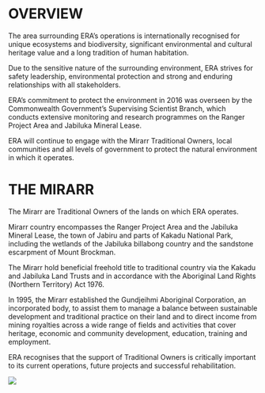 # OVERVIEW

The area surrounding ERA’s operations is internationally recognised for unique ecosystems and biodiversity, significant environmental and cultural heritage value and a long tradition of human habitation.

Due to the sensitive nature of the surrounding environment, ERA strives for safety leadership, environmental protection and strong and enduring relationships with all stakeholders.

ERA’s commitment to protect the environment in 2016 was overseen by the Commonwealth Government’s Supervising Scientist Branch, which conducts extensive monitoring and research programmes on the Ranger Project Area and Jabiluka Mineral Lease.

ERA will continue to engage with the Mirarr Traditional Owners, local communities and all levels of government to protect the natural environment in which it operates.

# THE MIRARR

The Mirarr are Traditional Owners of the lands on which ERA operates.

Mirarr country encompasses the Ranger Project Area and the Jabiluka Mineral Lease, the town of Jabiru and parts of Kakadu National Park, including the wetlands of the Jabiluka billabong country and the sandstone escarpment of Mount Brockman.

The Mirarr hold beneficial freehold title to traditional country via the Kakadu and Jabiluka Land Trusts and in accordance with the Aboriginal Land Rights (Northern Territory) Act 1976.

In 1995, the Mirarr established the Gundjeihmi Aboriginal Corporation, an incorporated body, to assist them to manage a balance between sustainable development and traditional practice on their land and to direct income from mining royalties across a wide range of fields and activities that cover heritage, economic and community development, education, training and employment.

ERA recognises that the support of Traditional Owners is critically important to its current operations, future projects and successful rehabilitation.

![](images/cf35a0fa167b28b4a04627242c804f9215b6ae1f0b5b68572cb4932cc03c0b6e.jpg)
